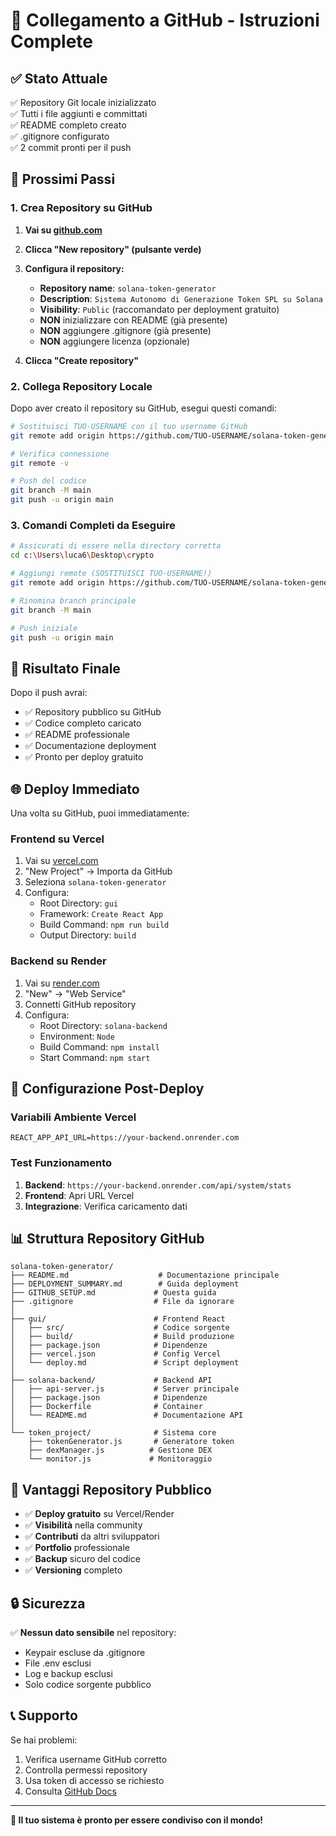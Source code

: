 # 🔗 Collegamento a GitHub - Istruzioni Complete

## ✅ Stato Attuale

✅ Repository Git locale inizializzato  
✅ Tutti i file aggiunti e committati  
✅ README completo creato  
✅ .gitignore configurato  
✅ 2 commit pronti per il push  

## 🚀 Prossimi Passi

### 1. Crea Repository su GitHub

1. **Vai su [github.com](https://github.com)**
2. **Clicca "New repository" (pulsante verde)**
3. **Configura il repository:**
   - **Repository name**: `solana-token-generator`
   - **Description**: `Sistema Autonomo di Generazione Token SPL su Solana`
   - **Visibility**: `Public` (raccomandato per deployment gratuito)
   - **NON** inizializzare con README (già presente)
   - **NON** aggiungere .gitignore (già presente)
   - **NON** aggiungere licenza (opzionale)

4. **Clicca "Create repository"**

### 2. Collega Repository Locale

Dopo aver creato il repository su GitHub, esegui questi comandi:

```bash
# Sostituisci TUO-USERNAME con il tuo username GitHub
git remote add origin https://github.com/TUO-USERNAME/solana-token-generator.git

# Verifica connessione
git remote -v

# Push del codice
git branch -M main
git push -u origin main
```

### 3. Comandi Completi da Eseguire

```bash
# Assicurati di essere nella directory corretta
cd c:\Users\luca6\Desktop\crypto

# Aggiungi remote (SOSTITUISCI TUO-USERNAME!)
git remote add origin https://github.com/TUO-USERNAME/solana-token-generator.git

# Rinomina branch principale
git branch -M main

# Push iniziale
git push -u origin main
```

## 🎯 Risultato Finale

Dopo il push avrai:
- ✅ Repository pubblico su GitHub
- ✅ Codice completo caricato
- ✅ README professionale
- ✅ Documentazione deployment
- ✅ Pronto per deploy gratuito

## 🌐 Deploy Immediato

Una volta su GitHub, puoi immediatamente:

### Frontend su Vercel
1. Vai su [vercel.com](https://vercel.com)
2. "New Project" → Importa da GitHub
3. Seleziona `solana-token-generator`
4. Configura:
   - Root Directory: `gui`
   - Framework: `Create React App`
   - Build Command: `npm run build`
   - Output Directory: `build`

### Backend su Render
1. Vai su [render.com](https://render.com)
2. "New" → "Web Service"
3. Connetti GitHub repository
4. Configura:
   - Root Directory: `solana-backend`
   - Environment: `Node`
   - Build Command: `npm install`
   - Start Command: `npm start`

## 🔧 Configurazione Post-Deploy

### Variabili Ambiente Vercel
```
REACT_APP_API_URL=https://your-backend.onrender.com
```

### Test Funzionamento
1. **Backend**: `https://your-backend.onrender.com/api/system/stats`
2. **Frontend**: Apri URL Vercel
3. **Integrazione**: Verifica caricamento dati

## 📊 Struttura Repository GitHub

```
solana-token-generator/
├── README.md                    # Documentazione principale
├── DEPLOYMENT_SUMMARY.md        # Guida deployment
├── GITHUB_SETUP.md             # Questa guida
├── .gitignore                  # File da ignorare
│
├── gui/                        # Frontend React
│   ├── src/                    # Codice sorgente
│   ├── build/                  # Build produzione
│   ├── package.json            # Dipendenze
│   ├── vercel.json             # Config Vercel
│   └── deploy.md               # Script deployment
│
├── solana-backend/             # Backend API
│   ├── api-server.js           # Server principale
│   ├── package.json            # Dipendenze
│   ├── Dockerfile              # Container
│   └── README.md               # Documentazione API
│
└── token_project/              # Sistema core
    ├── tokenGenerator.js       # Generatore token
    ├── dexManager.js          # Gestione DEX
    └── monitor.js             # Monitoraggio
```

## 🎉 Vantaggi Repository Pubblico

- ✅ **Deploy gratuito** su Vercel/Render
- ✅ **Visibilità** nella community
- ✅ **Contributi** da altri sviluppatori
- ✅ **Portfolio** professionale
- ✅ **Backup** sicuro del codice
- ✅ **Versioning** completo

## 🔒 Sicurezza

✅ **Nessun dato sensibile** nel repository:  
- Keypair escluse da .gitignore
- File .env esclusi
- Log e backup esclusi
- Solo codice sorgente pubblico

## 📞 Supporto

Se hai problemi:
1. Verifica username GitHub corretto
2. Controlla permessi repository
3. Usa token di accesso se richiesto
4. Consulta [GitHub Docs](https://docs.github.com)

---

**🚀 Il tuo sistema è pronto per essere condiviso con il mondo!**